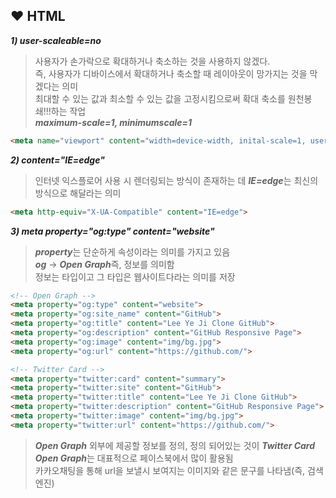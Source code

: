 ## ❤️ HTML

<em><strong> 1) user-scaleable=no</strong></em>
  > 사용자가 손가락으로 확대하거나 축소하는 것을 사용하지 않겠다.</br>
  > 즉, 사용자가 디바이스에서 확대하거나 축소할 때 레이아웃이 망가지는 것을 막겠다는 의미</br>
  > 최대할 수 있는 값과 최소할 수 있는 값을 고정시킴으로써 확대 축소를 원천봉쇄!!!하는 작업</br>
  > <em><b>maximum-scale=1, minimumscale=1</b></em>
  ```html
  <meta name="viewport" content="width=device-width, inital-scale=1, user-scaleable=no, maximum-scale=1, minimumscale=1">
  ```
  <em><strong> 2) content="IE=edge"</strong></em>
  > 인터넷 익스플로어 사용 시 렌더링되는 방식이 존재하는 데 <em><b>IE=edge</b></em>는 최신의 방식으로 해달라는 의미</br>
  ```html
 <meta http-equiv="X-UA-Compatible" content="IE=edge">
  ```
  <em><strong> 3) meta property="og:type" content="website" </strong></em>
  > <em><b>property</b></em>는 단순하게 속성이라는 의미를 가지고 있음</br>
  > <em><b>og</b></em> → <em><b>Open Graph</b></em>즉, 정보를 의미함</br>
  > 정보는 타입이고 그 타입은 웹사이트다라는 의미를 저장
  ```html
<!-- Open Graph -->
<meta property="og:type" content="website">
<meta property="og:site_name" content="GitHub">
<meta property="og:title" content="Lee Ye Ji Clone GitHub">
<meta property="og:description" content="GitHub Responsive Page">
<meta property="og:image" content="img/bg.jpg">
<meta property="og:url" content="https://github.com/">

<!-- Twitter Card -->
<meta property="twitter:card" content="summary">
<meta property="twitter:site" content="GitHub">
<meta property="twitter:title" content="Lee Ye Ji Clone GitHub">
<meta property="twitter:description" content="GitHub Responsive Page">
<meta property="twitter:image" content="img/bg.jpg">
<meta property="twitter:url" content="https://github.com/">
  ```
> <em><b>Open Graph</b></em> 외부에 제공할 정보를 정의, 정의 되어있는 것이 <em><b>Twitter Card</b></em></br>
> <em><b>Open Graph</b></em>는 대표적으로 페이스북에서 많이 활용됨</br>
> 카카오채팅을 통해 url을 보낼시 보여지는 이미지와 같은 문구를 나타냄(즉, 검색엔진)
